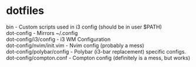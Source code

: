 # dotfiles
bin - Custom scripts used in i3 config (should be in user $PATH)<br/>
dot-config - Mirrors ~/.config<br/>
dot-config/i3/config - i3 WM Configuration<br/>
dot-config/nvim/init.vim - Nvim config (probably a mess)<br/>
dot-config/polybar/config - Polybar (i3-bar replacement) specific configs.<br/>
dot-config/compton.conf - Compton config (definitely is a mess, but works)<br/>
